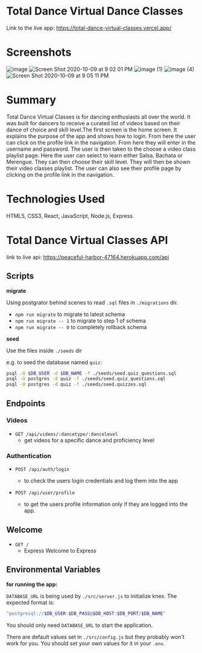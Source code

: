 # Total Dance Virtual Dance Classes

Link to the live app: https://total-dance-virtual-classes.vercel.app/
# Screenshots

![image](https://user-images.githubusercontent.com/7147957/95642207-0833dc80-0a75-11eb-8429-7e1eddcc6484.png)
![Screen Shot 2020-10-09 at 9 02 01 PM](https://user-images.githubusercontent.com/7147957/95642222-1bdf4300-0a75-11eb-90e1-bb292ef664dc.png)
![image (1)](https://user-images.githubusercontent.com/7147957/95642216-11bd4480-0a75-11eb-8c98-5c0243495bb8.png)
![image (4)](https://user-images.githubusercontent.com/7147957/95642203-fbaf8400-0a74-11eb-8cac-a3bc97ba48cb.png)
![Screen Shot 2020-10-09 at 9 05 11 PM](https://user-images.githubusercontent.com/7147957/95642219-17b32580-0a75-11eb-86dd-264920162b42.png)


# Summary

Total Dance Virtual Classes is for dancing enthusiasts all over the world. It was built for dancers to receive a curated list of videos based on their dance of choice and skill level.The first screen is the home screen. It explains the purpose of the app and shows how to login. From here the user can click on the profile link in the navigation. From here they will enter in the username and password. The user is then taken to the choose a video class playlist page. Here the user can select to learn either Salsa, Bachata or Merengue. They can then choose their skill level. They will then be shown their video classes playlist. The user can also see their profile page by clicking on the profile link in the navigation.



# Technologies Used
HTML5, CSS3, React, JavaScript, Node.js, Express.


# Total Dance Virtual Classes API

link to live api: https://peaceful-harbor-47164.herokuapp.com/api

## Scripts

**migrate**

Using postgrator behind scenes to read `.sql` files in `./migrations` dir.

- `npm run migrate` to migrate to latest schema
- `npm run migrate -- 1` to migrate to step 1 of schema
- `npm run migrate -- 0` to completely rollback schema

**seed**

Use the files inside `./seeds` dir

e.g. to seed the database named `quiz`:

```bash
psql -U $DB_USER -d $DB_NAME -f ./seeds/seed.quiz_questions.sql
psql -U postgres -d quiz -f ./seeds/seed.quiz_questions.sql
psql -U postgres -d quiz -f ./seeds/seed.quizzes.sql
```


## Endpoints

### Videos

- `GET /api/videos/:dancetype/:dancelevel`
  - get videos for a specific dance and proficiency level

### Authentication


- `POST /api/auth/login`
  - to check the users login credentials and log them into the app


- `POST /api/user/profile`
  - to get the users profile information only if they are logged into the app.
  
## Welcome

- `GET /`
  - Express Welcome to Express

## Environmental Variables

**for running the app:**

`DATABASE_URL` is being used by `./src/server.js` to initialize knex.
The expected format is:

```bash
"postgresql://$DB_USER:$DB_PASS@$DB_HOST:$DB_PORT/$DB_NAME"
```


You should only need `DATABASE_URL` to start the application.

There are default values set in `./src/config.js` but they probably won't work for you. You should set your own values for it in your `.env`.
